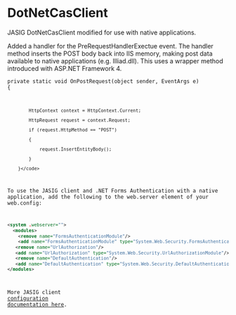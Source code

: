 DotNetCasClient
===============

JASIG DotNetCasClient modified for use with native applications.

Added a handler for the PreRequestHandlerExectue event.  The handler method inserts the POST body back into IIS memory, 
making post data available to native applications (e.g. Illiad.dll). This uses a wrapper method introduced with ASP.NET Framework 4.

<code>private static void OnPostRequest(object sender, EventArgs e) {

            HttpContext context = HttpContext.Current;
            
            HttpRequest request = context.Request;
            
            if (request.HttpMethod == "POST")
            
            {
            
                request.InsertEntityBody();
                
            }        
            
        }</code>

To use the JASIG client and .NET Forms Authentication with a native application, add the following to the web.server 
element of your web.config:

```xml
<system .webserver=""> 
  <modules>
    <remove name="FormsAuthenticationModule"/> 
    <add name="FormsAuthenticationModule" type="System.Web.Security.FormsAuthenticationModule"/>
   <remove name="UrlAuthorization"/> 
   <add name="UrlAuthorization" type="System.Web.Security.UrlAuthorizationModule"/> 
   <remove name="DefaultAuthentication"/>
   <add name="DefaultAuthentication" type="System.Web.Security.DefaultAuthenticationModule"/>
</modules>
```

More JASIG client <a href="https://wiki.jasig.org/display/CASC/.Net+Cas+Client">configuration documentation here</a>.
